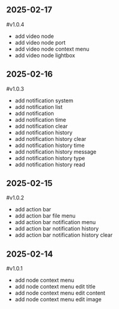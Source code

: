 
## 2025-02-17
#v1.0.4
- add video node
- add video node port
- add video node context menu
- add video node lightbox

## 2025-02-16
#v1.0.3
- add notification system
- add notification list
- add notification
- add notification time
- add notification clear
- add notification history
- add notification history clear
- add notification history time
- add notification history message
- add notification history type
- add notification history read


## 2025-02-15
#v1.0.2
- add action bar
- add action bar file menu
- add action bar notification menu
- add action bar notification history
- add action bar notification history clear

## 2025-02-14
#v1.0.1
- add node context menu
- add node context menu edit title
- add node context menu edit content
- add node context menu edit image

